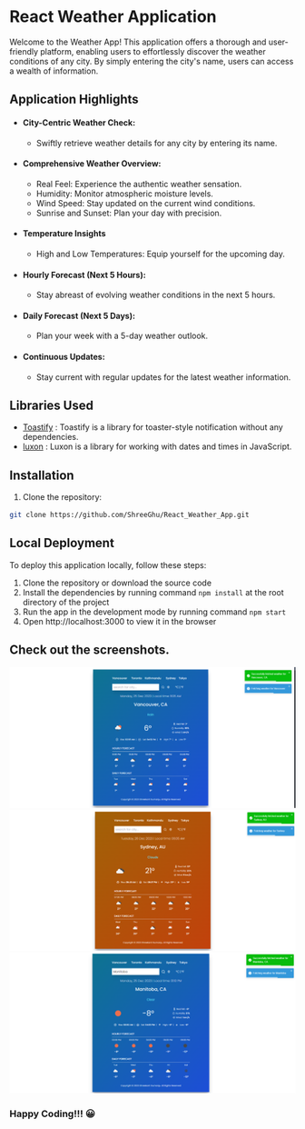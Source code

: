 # React Weather Application #

Welcome to the Weather App! This application offers a thorough and user-friendly platform, enabling users to effortlessly discover the weather conditions of any city. By simply entering the city's name, users can access a wealth of information.

## Application Highlights ##
- #### City-Centric Weather Check:
    - Swiftly retrieve weather details for any city by entering its name.
- #### Comprehensive Weather Overview:
    - Real Feel: Experience the authentic weather sensation.
    - Humidity: Monitor atmospheric moisture levels.
    - Wind Speed: Stay updated on the current wind conditions.
    - Sunrise and Sunset: Plan your day with precision.
- #### Temperature Insights
    - High and Low Temperatures: Equip yourself for the upcoming day.
- #### Hourly Forecast (Next 5 Hours):
    - Stay abreast of evolving weather conditions in the next 5 hours.
- #### Daily Forecast (Next 5 Days):
  - Plan your week with a 5-day weather outlook.
- #### Continuous Updates:
    - Stay current with regular updates for the latest weather information.

## Libraries Used
- [Toastify](https://www.npmjs.com/package/toastify) : Toastify is a library for toaster-style notification without any dependencies.
- [luxon](https://www.npmjs.com/package/luxon) : Luxon is a library for working with dates and times in JavaScript.

## Installation
1. Clone the repository:

```bash
git clone https://github.com/ShreeGhu/React_Weather_App.git
```
## Local Deployment

To deploy this application locally, follow these steps:

1. Clone the repository or download the source code
1. Install the dependencies by running command `npm install` at the root directory of the project
1. Run the app in the development mode by running command `npm start`
1. Open http://localhost:3000 to view it in the browser

## Check out the screenshots.
![Screenshot1](https://github.com/ShreeGhu/React_Weather_App/blob/main/src/Images/weather1.png)
![Screenshot2](https://github.com/ShreeGhu/React_Weather_App/blob/main/src/Images/weather2.png)
![Screenshot3](https://github.com/ShreeGhu/React_Weather_App/blob/main/src/Images/weather3.png)

### Happy Coding!!! :grinning:
